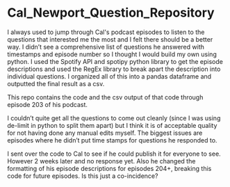 # Cal_Newport_Question_Repository

I always used to jump through Cal's podcast episodes to listen to the questions that interested me the most and I felt there should be a better way. I didn’t see a comprehensive list of questions he answered with timestamps and episode number so I thought I would build my own using python. I used the Spotify API and spotipy python library to get the episode descriptions and used the RegEx library to break apart the description into individual questions. I organized all of this into a pandas dataframe and outputted the final result as a csv.

This repo contains the code and the csv output of that code through episode 203 of his podcast.

I couldn’t quite get all the questions to come out cleanly (since I was using de-limit in python to split them apart) but I think it is of acceptable quality for not having done any manual edits myself. The biggest issues are episodes where he didn’t put time stamps for questions he responded to.

I sent over the code to Cal to see if he could publish it for everyone to see. However 2 weeks later and no response yet. Also he changed the formatting of his episode descriptions for episodes 204+, breaking this code for future episodes. Is this just a co-incidence?

